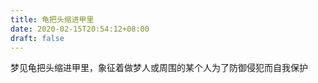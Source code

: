 ```yaml
---
title: 龟把头缩进甲里
date: 2020-02-15T20:54:12+08:00
draft: false
---
```


梦见龟把头缩进甲里，象征着做梦人或周围的某个人为了防御侵犯而自我保护